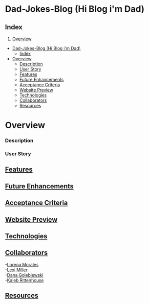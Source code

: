 # Dad-Jokes-Blog (Hi Blog i'm Dad)

## Index

1. [Overview](#overview)

- [Dad-Jokes-Blog (Hi Blog i'm Dad)](#dad-jokes-blog-hi-blog-im-dad)
  - [Index](#index)
- [Overview](#overview)
    - [Description](#description)
    - [User Story](#user-story)
  - [Features](#features)
  - [Future Enhancements](#future-enhancements)
  - [Acceptance Criteria](#acceptance-criteria)
  - [Website Preview](#website-preview)
  - [Technologies](#technologies)
  - [Collaborators](#collaborators)
  - [Resources](#resources)

# Overview
### Description

### User Story

## [Features](#index) 

## [Future Enhancements](#index)

## [Acceptance Criteria](#index)

## [Website Preview](#index) 

## [Technologies](#index)

## [Collaborators](#index)
-[Lorena Morales](https://github.com/Lorena-RM)
<br>
-[Lexi Miller](https://github.com/Leximiller128)
<br>
-[Dana Golebiewski](https://github.com/danagolebiewski)
<br>
-[Kaleb Rittenhouse](https://github.com/kalebritt)

## [Resources](#index)